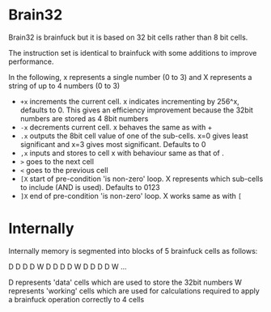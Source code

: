 # Brain32

Brain32 is brainfuck but it is based on 32 bit cells rather than 8 bit cells.

The instruction set is identical to brainfuck with some additions to improve performance.

In the following, x represents a single number (0 to 3) and X represents a string of up to 4 numbers (0 to 3)

- `+x` increments the current cell. x indicates incrementing by 256^x, defaults to 0. This gives an efficiency improvement because the 32bit numbers are stored as 4 8bit numbers
- `-x` decrements current cell. x behaves the same as with +
- `.x` outputs the 8bit cell value of one of the sub-cells. x=0 gives least significant and x=3 gives most significant. Defaults to 0
- `,x` inputs and stores to cell x with behaviour same as that of .
- `>` goes to the next cell
- `<` goes to the previous cell
- `[X` start of pre-condition 'is non-zero' loop. X represents which sub-cells to include (AND is used). Defaults to 0123
- `]X` end of pre-condition 'is non-zero' loop. X works same as with `[`

# Internally

Internally memory is segmented into blocks of 5 brainfuck cells as follows:

D D D D W D D D D W D D D D W ...

D represents 'data' cells which are used to store the 32bit numbers
W represents 'working' cells which are used for calculations required to apply a brainfuck operation correctly to 4 cells